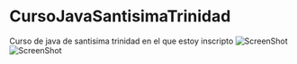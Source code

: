 # CursoJavaSantisimaTrinidad
Curso de java de santisima trinidad en el que estoy inscripto
![ScreenShot](https://imgur.com/Rubiooi)
![ScreenShot](https://imgur.com/tF6sQ76)
